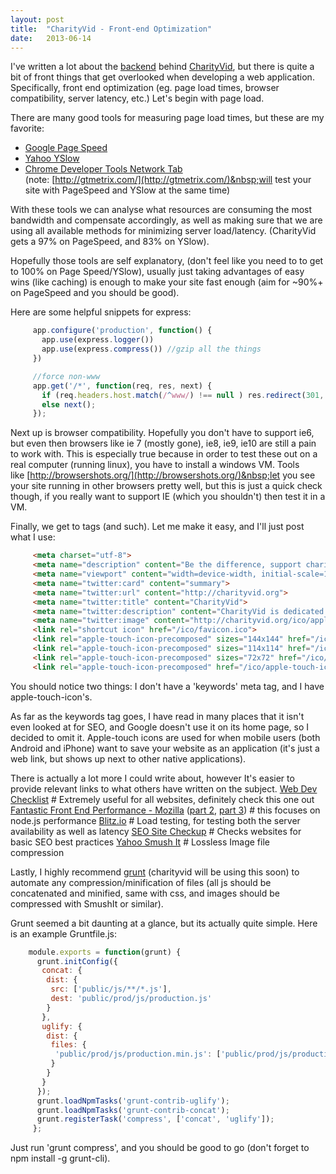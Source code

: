 ```yaml
---
layout: post
title:  "CharityVid - Front-end Optimization"
date:   2013-06-14
---
```


I've written a lot about the [backend](http://www.zolmeister.com/2013/05/charityvid-server-configuration.html) behind [CharityVid](http://charityvid.org/), but there is quite a bit of front things that get overlooked when developing a web application. Specifically, front end optimization (eg. page load times, browser compatibility, server latency, etc.) Let's begin with page load.

There are many good tools for measuring page load times, but these are my favorite:

*   [Google Page Speed](https://developers.google.com/speed/pagespeed/insights)
*   [Yahoo YSlow](http://developer.yahoo.com/yslow/)
*   [Chrome Developer Tools Network Tab](https://developers.google.com/chrome-developer-tools/docs/network)<div>(note:&nbsp;[http://gtmetrix.com/](http://gtmetrix.com/)&nbsp;will test your site with PageSpeed and YSlow at the same time)

With these tools we can analyse what resources are consuming the most bandwidth and compensate accordingly, as well as making sure that we are using all available methods for minimizing server load/latency. (CharityVid gets a 97% on PageSpeed, and 83% on YSlow).

Hopefully those tools are self explanatory, (don't feel like you need to to get to 100% on Page Speed/YSlow), usually just taking advantages of easy wins (like caching) is enough to make your site fast enough (aim for ~90%+ on PageSpeed and you should be good).

Here are some helpful snippets for express:
```js
     app.configure('production', function() {
       app.use(express.logger())
       app.use(express.compress()) //gzip all the things
     })
```
```js
     //force non-www
     app.get('/*', function(req, res, next) {
       if (req.headers.host.match(/^www/) !== null ) res.redirect(301,'http://' + req.headers.host.replace(/^www\./, '') + req.url);
       else next();
     });
```
Next up is browser compatibility. Hopefully you don't have to support ie6, but even then browsers like ie 7 (mostly gone), ie8, ie9, ie10 are still a pain to work with. This is especially true because in order to test these out on a real computer (running linux), you have to install a windows VM. Tools like&nbsp;[http://browsershots.org/](http://browsershots.org/)&nbsp;let you see your site running in other browsers pretty well, but this is just a quick check though, if you really want to support IE (which you shouldn't) then test it in a VM.

Finally, we get to <meta> tags (and such). Let me make it easy, and I'll just post what I use:
```html
     <meta charset="utf-8">
     <meta name="description" content="Be the difference, support charity just by watching a video.">
     <meta name="viewport" content="width=device-width, initial-scale=1, maximum-scale=1">
     <meta name="twitter:card" content="summary">
     <meta name="twitter:url" content="http://charityvid.org">
     <meta name="twitter:title" content="CharityVid">
     <meta name="twitter:description" content="CharityVid is dedicated to enabling people to donate to charity, even if all they can afford is their time. By donating just a few minutes day you can make a difference.">
     <meta name="twitter:image" content="http://charityvid.org/ico/apple-touch-icon-144-precomposed.png">
     <link rel="shortcut icon" href="/ico/favicon.ico">
     <link rel="apple-touch-icon-precomposed" sizes="144x144" href="/ico/apple-touch-icon-144-precomposed.png">
     <link rel="apple-touch-icon-precomposed" sizes="114x114" href="/ico/apple-touch-icon-114-precomposed.png">
     <link rel="apple-touch-icon-precomposed" sizes="72x72" href="/ico/apple-touch-icon-72-precomposed.png">
     <link rel="apple-touch-icon-precomposed" href="/ico/apple-touch-icon-57-precomposed.png">
```
You should notice two things: I don't have a 'keywords' meta tag, and I have apple-touch-icon's.

As far as the keywords tag goes, I have read in many places that it isn't even looked at for SEO, and Google doesn't use it on its home page, so I decided to omit it. Apple-touch icons are used for when mobile users (both Android and iPhone) want to save your website as an application (it's just a web link, but shows up next to other native applications).

There is actually a lot more I could write about, however It's easier to provide relevant links to what others have written on the subject.
[Web Dev Checklist](http://webdevchecklist.com/) # Extremely useful for all websites, definitely check this one out
[Fantastic Front End Performance - Mozilla](https://hacks.mozilla.org/2012/12/fantastic-front-end-performance-part-1-concatenate-compress-cache-a-node-js-holiday-season-part-4/)&nbsp;([part 2](https://hacks.mozilla.org/2013/02/fantastic-front-end-performance-in-node-part-2-a-node-js-holiday-season-part-6/),&nbsp;[part 3](https://hacks.mozilla.org/2013/03/fantastic-front-end-performance-part-3-big-performance-wins-by-optimizing-fonts-a-node-js-holiday-season-part-8/)) # this focuses on node.js performance
[Blitz.io](http://blitz.io/)&nbsp;# Load testing, for testing both the server availability as well as latency
[SEO Site Checkup](http://www.seositecheckup.com/) # Checks websites for basic SEO best practices
[Yahoo Smush It](http://www.smushit.com/ysmush.it/)&nbsp;# Lossless Image file compression

Lastly, I highly recommend [grunt](http://gruntjs.com/)&nbsp;(charityvid will be using this soon) to automate any compression/minification of files (all js should be concatenated and minified, same with css, and images should be compressed with SmushIt or similar).

Grunt seemed a bit daunting at a glance, but its actually quite simple. Here is an example Gruntfile.js:
```js
    module.exports = function(grunt) {
      grunt.initConfig({
       concat: {
        dist: {
         src: ['public/js/**/*.js'],
         dest: 'public/prod/js/production.js'
        }
       },
       uglify: {
        dist: {
         files: {
          'public/prod/js/production.min.js': ['public/prod/js/production.js'']
         }
        }
       }
      });
      grunt.loadNpmTasks('grunt-contrib-uglify');
      grunt.loadNpmTasks('grunt-contrib-concat');
      grunt.registerTask('compress', ['concat', 'uglify']);
     };
```
Just run 'grunt compress', and you should be good to go (don't forget to npm install -g grunt-cli).
